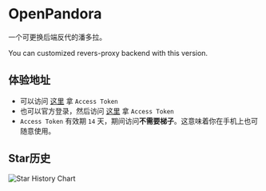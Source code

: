 # OpenPandora

一个可更换后端反代的潘多拉。

You can customized revers-proxy backend with this version. 


## 体验地址
* 可以访问 [这里](http://ai.fakeopen.com/auth) 拿 `Access Token`
* 也可以官方登录，然后访问 [这里](http://chat.openai.com/api/auth/session) 拿 `Access Token`
* `Access Token` 有效期 `14` 天，期间访问**不需要梯子**。这意味着你在手机上也可随意使用。

## Star历史

![Star History Chart](https://api.star-history.com/svg?repos=Axaxin/openpandora&type=Date)
